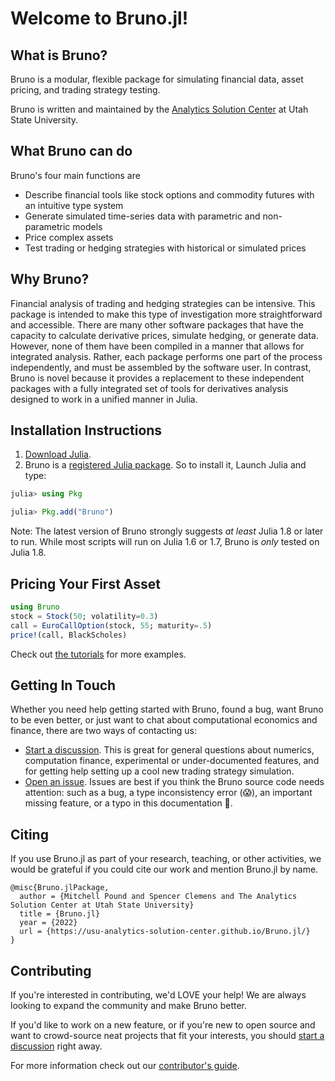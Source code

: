 # Welcome to Bruno.jl!

## What is Bruno?
Bruno is a modular, flexible package for simulating financial data, asset pricing, and trading strategy testing. 

Bruno is written and maintained by the [Analytics Solution Center](https://huntsman.usu.edu/asc/index) at Utah State University.  

## What Bruno can do
Bruno's four main functions are 
* Describe financial tools like stock options and commodity futures with an intuitive type system
* Generate simulated time-series data with parametric and non-parametric models
* Price complex assets
* Test trading or hedging strategies with historical or simulated prices

## Why Bruno?
Financial analysis of trading and hedging strategies can be intensive. This package is intended to make this type of investigation more straightforward and accessible. There are many other software packages that have the capacity to calculate derivative prices, simulate hedging, or generate data. However, none of them have been compiled in a manner that allows for integrated analysis. Rather, each package performs one part of the process independently, and must be assembled by the software user. In contrast, Bruno is novel because it provides a replacement to these independent packages with a fully integrated set of tools for derivatives analysis designed to work in a unified manner in Julia.

## Installation Instructions

1. [Download Julia](https://julialang.org/downloads/).
2. Bruno is a [registered Julia package](https://julialang.org/packages/). So to install it, Launch Julia and type:

```julia
julia> using Pkg

julia> Pkg.add("Bruno")
```

Note: The latest version of Bruno strongly suggests _at least_ Julia 1.8 or later to run.
While most scripts will run on Julia 1.6 or 1.7, Bruno is _only_ tested on Julia 1.8.

## Pricing Your First Asset
```julia
using Bruno
stock = Stock(50; volatility=0.3)
call = EuroCallOption(stock, 55; maturity=.5)
price!(call, BlackScholes)
```

Check out [the tutorials](https://usu-analytics-solution-center.github.io/Bruno.jl/tutorials/fin_inst/base_asset/) for more examples. 

## Getting In Touch

Whether you need help getting started with Bruno, found a bug, want Bruno to be even better, or just want to chat about computational economics and finance, there are two ways of contacting us:

* [Start a discussion](https://github.com/USU-Analytics-Solution-Center/Bruno.jl/discussions). This is great for general questions about numerics, computation finance, experimental or under-documented features, and for getting help setting up a cool new trading strategy simulation.
* [Open an issue](https://github.com/USU-Analytics-Solution-Center/Bruno.jl/issues). Issues are best if you think the Bruno source code needs attention: such as a bug, a type inconsistency error (😱), an important missing feature, or a typo in this documentation 👀.

## Citing
If you use Bruno.jl as part of your research, teaching, or other activities, we would be grateful if you could cite our work and mention Bruno.jl by name.

```
@misc{Bruno.jlPackage,
  author = {Mitchell Pound and Spencer Clemens and The Analytics Solution Center at Utah State University}
  title = {Bruno.jl}
  year = {2022}
  url = {https://usu-analytics-solution-center.github.io/Bruno.jl/}
}
```

## Contributing
If you're interested in contributing, we'd LOVE your help!
We are always looking to expand the community and make Bruno better. 

If you'd like to work on a new feature, or if you're new to open source and want to crowd-source neat projects that fit your interests, you should [start a discussion](https://github.com/USU-Analytics-Solution-Center/Bruno.jl//discussions/new?) right away.

For more information check out our [contributor's guide](https://github.com/USU-Analytics-Solution-Center/Bruno.jl/blob/main/CONTRIBUTING.md).
